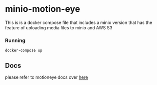 # minio-motion-eye

This is is a docker compose file that includes a minio version that has the feature of uploading media files to minio and AWS S3

### Running

`docker-compose up`

## Docs

please refer to motioneye docs over [here]()